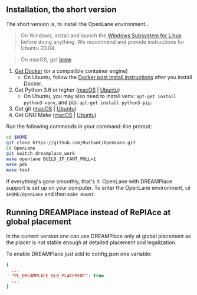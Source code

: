 ## Installation, the short version
The short version is, to install the OpenLane environment...

> On Windows, install and launch the [Windows Subsystem for Linux](https://docs.microsoft.com/en-us/windows/wsl/install) before doing anything. We recommend and provide instructions for Ubuntu 20.04.

> On macOS, get [brew](https://brew.sh).

1. [Get Docker](https://docs.docker.com/get-docker/) (or a compatible container engine)
    * On Ubuntu, follow the [Docker post install instructions](https://docs.docker.com/engine/install/linux-postinstall/) after you install Docker.
2. Get Python 3.6 or higher ([macOS](https://formulae.brew.sh/formula/python3) | [Ubuntu](https://packages.ubuntu.com/focal/python3))
    * On Ubuntu, you may also need to install venv: `apt-get install python3-venv`, and pip: `apt-get install python3-pip`.
3. Get git ([macOS](https://formulae.brew.sh/formula/git) | [Ubuntu](https://packages.ubuntu.com/focal/git))
4. Get GNU Make ([macOS](https://formulae.brew.sh/formula/make) | [Ubuntu](https://packages.ubuntu.com/focal/make))


Run the following commands in your command-line prompt:

```sh
cd $HOME
git clone https://github.com/RustamC/OpenLane.git
cd OpenLane
git switch dreamplace_work
make openlane BUILD_IF_CANT_PULL=1
make pdk
make test
```

If everything's gone smoothly, that's it. OpenLane with DREAMPlace support is set up on your computer. To enter the OpenLane environment, `cd $HOME/OpenLane` and then `make mount`.

## Running DREAMPlace instead of RePlAce at global placement
In the current version one can use DREAMPlace only at global placement as the placer is not stable enough at detailed placement and legalization.

To enable DREAMPlace just add to config.json one variable:
```json
{
  ...
  "PL_DREAMPLACE_GLB_PLACEMENT": true
  ...
}
```
